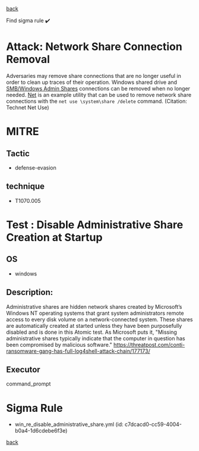 
[back](../index.md)

Find sigma rule :heavy_check_mark: 

# Attack: Network Share Connection Removal 

Adversaries may remove share connections that are no longer useful in order to clean up traces of their operation. Windows shared drive and [SMB/Windows Admin Shares](https://attack.mitre.org/techniques/T1021/002) connections can be removed when no longer needed. [Net](https://attack.mitre.org/software/S0039) is an example utility that can be used to remove network share connections with the <code>net use \\system\share /delete</code> command. (Citation: Technet Net Use)

# MITRE
## Tactic
  - defense-evasion


## technique
  - T1070.005


# Test : Disable Administrative Share Creation at Startup
## OS
  - windows


## Description:
Administrative shares are hidden network shares created by Microsoft’s Windows NT operating systems that grant system administrators 
remote access to every disk volume on a network-connected system. These shares are automatically created at started unless they have been
purposefully disabled and is done in this Atomic test. As Microsoft puts it, "Missing administrative shares typically 
indicate that the computer in question has been compromised by malicious software."
https://threatpost.com/conti-ransomware-gang-has-full-log4shell-attack-chain/177173/


## Executor
command_prompt

# Sigma Rule
 - win_re_disable_administrative_share.yml (id: c7dcacd0-cc59-4004-b0a4-1d6cdebe6f3e)



[back](../index.md)
